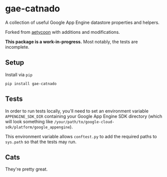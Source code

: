 # gae-catnado

A collection of useful Google App Engine datastore properties and helpers.

Forked from [aetycoon](https://github.com/Arachnid/aetycoon)
with additions and modifications.

**This package is a work-in-progress.** Most notably, the tests are incomplete.

## Setup
Install via `pip`
```
pip install gae-catnado
```

## Tests
In order to run tests locally, you'll need to set an environment variable 
`APPENGINE_SDK_DIR` containing your Google App Engine SDK directory (which will
look something like `/your/path/to/google-cloud-sdk/platform/google_appengine`).

This environment variable allows `conftest.py` to add the required paths to 
`sys.path` so that the tests may run.


## Cats
They're pretty great.
